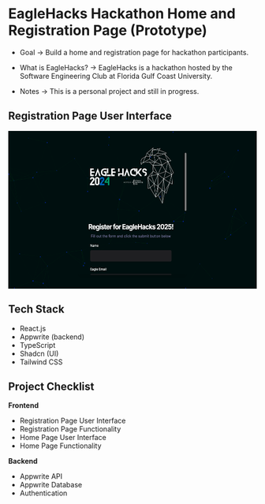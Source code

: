 # EagleHacks Hackathon Home and Registration Page (Prototype)

- Goal -> Build a home and registration page for hackathon participants.

- What is EagleHacks? -> EagleHacks is a hackathon hosted by the Software Engineering Club at Florida Gulf Coast University.

- Notes -> This is a personal project and still in progress.


## Registration Page User Interface <a name="introduction"></a>

<div style="display: flex; justify-content: space-around;">
  <img src="https://raw.githubusercontent.com/tbaratta/EagleHacks_Prototype/main/images/Signup_Form.png" alt="Signup Form" width="700" height="320">
</div>

## Tech Stack <a name="tech-stack"></a>

- React.js
- Appwrite (backend)
- TypeScript
- Shadcn (UI)
- Tailwind CSS

## Project Checklist <a name="check-list"></a>

**Frontend**

- Registration Page User Interface
- Registration Page Functionality
- Home Page User Interface
- Home Page Functionality

**Backend**

- Appwrite API
- Appwrite Database
- Authentication



